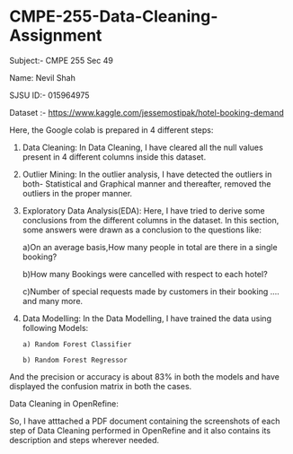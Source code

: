 # CMPE-255-Data-Cleaning-Assignment

Subject:- CMPE 255 Sec 49

Name: Nevil Shah

SJSU ID:- 015964975

Dataset :- https://www.kaggle.com/jessemostipak/hotel-booking-demand

Here, the Google colab is prepared in 4 different steps:

1) Data Cleaning:  In Data Cleaning, I have cleared all the null values present in 4 different columns inside this dataset.

2) Outlier Mining: In the outlier analysis, I have detected the outliers in both- Statistical and Graphical manner  and thereafter, removed the outliers in the proper manner.

3) Exploratory Data Analysis(EDA): Here, I have tried to derive some conclusions from the different columns in the dataset. In this section, some answers were drawn as a conclusion to the questions like:
      
      a)On an average basis,How many people in total are there in a single booking?
      
      b)How many Bookings were cancelled with respect to each hotel?
      
      c)Number of special requests made by customers in their booking .... and many more.
      
4) Data Modelling: In the Data Modelling, I have trained the data using following Models:
  
       a) Random Forest Classifier
  
       b) Random Forest Regressor
  
And the precision or accuracy is about 83% in both the models and have displayed the confusion matrix in both the cases.

Data Cleaning in OpenRefine:

So, I have atttached a PDF document containing the screenshots of each step of Data Cleaning performed in OpenRefine and  it also contains its description and steps wherever needed.
